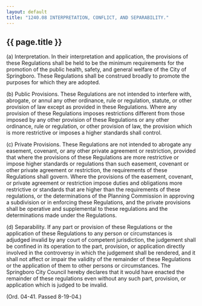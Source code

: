 ---
layout: default 
title: "1240.08 INTERPRETATION, CONFLICT, AND SEPARABILITY."---

{{ page.title }}
----------------

​(a) Interpretation. In their interpretation and application, the
provisions of these Regulations shall be held to be the minimum
requirements for the promotion of the public health, safety, and general
welfare of the City of Springboro. These Regulations shall be construed
broadly to promote the purposes for which they are adopted.

​(b) Public Provisions. These Regulations are not intended to interfere
with, abrogate, or annul any other ordinance, rule or regulation,
statute, or other provision of law except as provided in these
Regulations. Where any provision of these Regulations imposes
restrictions different from those imposed by any other provision of
these Regulations or any other ordinance, rule or regulation, or other
provision of law, the provision which is more restrictive or imposes a
higher standards shall control.

​(c) Private Provisions. These Regulations are not intended to abrogate
any easement, covenant, or any other private agreement or restriction,
provided that where the provisions of these Regulations are more
restrictive or impose higher standards or regulations than such
easement, covenant or other private agreement or restriction, the
requirements of these Regulations shall govern. Where the provisions of
the easement, covenant, or private agreement or restriction impose
duties and obligations more restrictive or standards that are higher
than the requirements of these regulations, or the determinations of the
Planning Commission in approving a subdivision or in enforcing these
Regulations, and the private provisions shall be operative and
supplemental to these regulations and the determinations made under the
Regulations.

​(d) Separability. If any part or provision of these Regulations or the
application of these Regulations to any person or circumstances is
adjudged invalid by any court of competent jurisdiction, the judgement
shall be confined in its operation to the part, provision, or
application directly involved in the controversy in which the judgement
shall be rendered, and it shall not affect or impair the validity of the
remainder of these Regulations or the application of them to other
persons or circumstances. The Springboro City Council hereby declares
that it would have enacted the remainder of these regulations even
without any such part, provision, or application which is judged to be
invalid.

(Ord. 04-41. Passed 8-19-04.)

